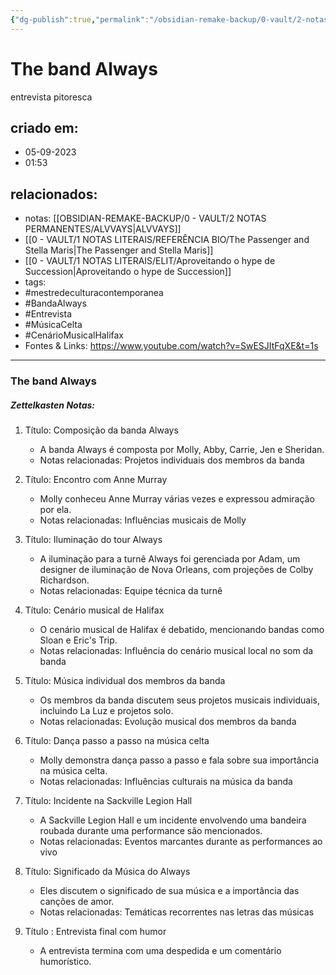 ```yaml
---
{"dg-publish":true,"permalink":"/obsidian-remake-backup/0-vault/2-notas-permanentes/the-band-always-entrevista/","tags":["permanente","mestredeculturacontemporanea","BandaAlways","Entrevista","MúsicaCelta","CenárioMusicalHalifax"],"dgHomeLink":true,"dgShowLocalGraph":true,"dgShowFileTree":true,"dgEnableSearch":true,"noteIcon":""}
---
```


# The band Always
entrevista pitoresca

## criado em: 
- 05-09-2023
- 01:53
## relacionados:
- notas: [[OBSIDIAN-REMAKE-BACKUP/0 - VAULT/2 NOTAS PERMANENTES/ALVVAYS\|ALVVAYS]]
- [[0 - VAULT/1 NOTAS LITERAIS/REFERÊNCIA BIO/The Passenger and Stella Maris\|The Passenger and Stella Maris]]
- [[0 - VAULT/1 NOTAS LITERAIS/ELIT/Aproveitando o hype de Succession\|Aproveitando o hype de Succession]]
- tags: 
- #mestredeculturacontemporanea 
- #BandaAlways
- #Entrevista
- #MúsicaCelta
- #CenárioMusicalHalifax
- Fontes & Links: https://www.youtube.com/watch?v=SwESJItFqXE&t=1s
---

### The band Always

##### Zettelkasten Notas:

1. Título: Composição da banda Always
   - A banda Always é composta por Molly, Abby, Carrie, Jen e Sheridan.
   - Notas relacionadas: Projetos individuais dos membros da banda 

2. Título: Encontro com Anne Murray
   - Molly conheceu Anne Murray várias vezes e expressou admiração por ela.
   - Notas relacionadas: Influências musicais de Molly 

3. Título: Iluminação do tour Always
   - A iluminação para a turnê Always foi gerenciada por Adam, um designer de iluminação de Nova Orleans, com projeções de Colby Richardson.
   - Notas relacionadas: Equipe técnica da turnê

4. Título: Cenário musical de Halifax 
   - O cenário musical de Halifax é debatido, mencionando bandas como Sloan e Eric's Trip.
   - Notas relacionadas: Influência do cenário musical local no som da banda 

5. Título: Música individual dos membros da banda
    - Os membros da banda discutem seus projetos musicais individuais, incluindo La Luz e projetos solo.
    - Notas relacionadas: Evolução musical dos membros da banda

6. Título: Dança passo a passo na música celta
    - Molly demonstra dança passo a passo e fala sobre sua importância na música celta.
    - Notas relacionadas: Influências culturais na música da banda

7. Título: Incidente na Sackville Legion Hall 
    - A Sackville Legion Hall e um incidente envolvendo uma bandeira roubada durante uma performance são mencionados.
    - Notas relacionadas: Eventos marcantes durante as performances ao vivo

8. Título: Significado da Música do Always
    - Eles discutem o significado de sua música e a importância das canções de amor.
    - Notas relacionadas: Temáticas recorrentes nas letras das músicas

9. Título : Entrevista final com humor 
     - A entrevista termina com uma despedida e um comentário humorístico.
